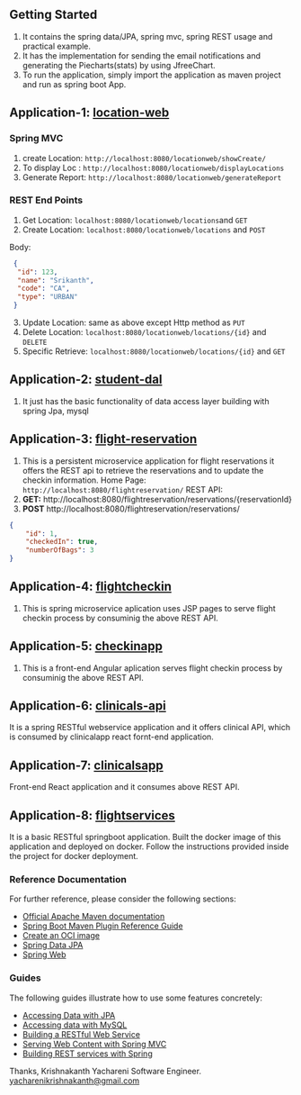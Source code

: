## Getting Started
1. It contains the spring data/JPA, spring mvc, spring REST usage and practical example.
2. It has the implementation for sending the email notifications and generating the Piecharts(stats) by using JfreeChart.
3. To run the application, simply import the application as maven project and run as spring boot App.
## Application-1: [location-web](https://github.com/KrishnakanthYachareni/fullstack-development/tree/master/back-end/location-web)
### Spring MVC
1. create Location: `http://localhost:8080/locationweb/showCreate/`
2. To display Loc : `http://localhost:8080/locationweb/displayLocations`
3. Generate Report: `http://localhost:8080/locationweb/generateReport`

### REST End Points
1. Get Location: `localhost:8080/locationweb/locations`and `GET`
2. Create Location: `localhost:8080/locationweb/locations` and `POST`
  
  Body:
  ````json
   {
    "id": 123,
    "name": "Srikanth",
    "code": "CA",
    "type": "URBAN"
   }
   ````
3. Update Location: same as above except Http method as `PUT`
4. Delete Location: `localhost:8080/locationweb/locations/{id}` and `DELETE`
5. Specific Retrieve: `localhost:8080/locationweb/locations/{id}` and `GET`

## Application-2: [student-dal](https://github.com/KrishnakanthYachareni/fullstack-development/tree/master/back-end/student-dal)
1. It just has the basic functionality of data access layer building with spring Jpa, mysql

## Application-3: [flight-reservation](https://github.com/KrishnakanthYachareni/fullstack-development/tree/master/back-end/flight-reservation)
1. This is a persistent microservice application for flight reservations it offers the REST api to retrieve the reservations and to update the checkin information. Home Page: `http://localhost:8080/flightreservation/`
REST API:
1. **GET:** http://localhost:8080/flightreservation/reservations/{reservationId}
2. **POST** http://localhost:8080/flightreservation/reservations/
````json
{
    "id": 1,
    "checkedIn": true,
    "numberOfBags": 3
}
````
## Application-4: [flightcheckin](https://github.com/KrishnakanthYachareni/fullstack-development/tree/master/back-end/flightcheckin)
1. This is spring microservice aplication uses JSP pages to serve flight checkin process by consuminig the above REST API.

## Application-5: [checkinapp](https://github.com/KrishnakanthYachareni/fullstack-development/tree/master/front-end/checkinapp)
1. This is a front-end Angular aplication serves flight checkin process by consuminig the above REST API.

## Application-6: [clinicals-api](https://github.com/KrishnakanthYachareni/fullstack-development/tree/master/back-end/clinicals-api)
It is a spring RESTful webservice application and it offers clinical API, which is consumed by clinicalapp react fornt-end application.

## Application-7: [clinicalsapp](https://github.com/KrishnakanthYachareni/fullstack-development/tree/master/front-end/clinicalsapp)
Front-end React application and it consumes above REST API.

## Application-8: [flightservices](https://github.com/KrishnakanthYachareni/fullstack-development/tree/master/flightservices)
It is a basic RESTful springboot application. Built the docker image of this application and deployed on docker. Follow the instructions provided inside the project for docker deployment.

### Reference Documentation
For further reference, please consider the following sections:

* [Official Apache Maven documentation](https://maven.apache.org/guides/index.html)
* [Spring Boot Maven Plugin Reference Guide](https://docs.spring.io/spring-boot/docs/2.3.4.RELEASE/maven-plugin/reference/html/)
* [Create an OCI image](https://docs.spring.io/spring-boot/docs/2.3.4.RELEASE/maven-plugin/reference/html/#build-image)
* [Spring Data JPA](https://docs.spring.io/spring-boot/docs/2.3.4.RELEASE/reference/htmlsingle/#boot-features-jpa-and-spring-data)
* [Spring Web](https://docs.spring.io/spring-boot/docs/2.3.4.RELEASE/reference/htmlsingle/#boot-features-developing-web-applications)

### Guides
The following guides illustrate how to use some features concretely:

* [Accessing Data with JPA](https://spring.io/guides/gs/accessing-data-jpa/)
* [Accessing data with MySQL](https://spring.io/guides/gs/accessing-data-mysql/)
* [Building a RESTful Web Service](https://spring.io/guides/gs/rest-service/)
* [Serving Web Content with Spring MVC](https://spring.io/guides/gs/serving-web-content/)
* [Building REST services with Spring](https://spring.io/guides/tutorials/bookmarks/)

Thanks,
Krishnakanth Yachareni
Software Engineer.
yacharenikrishnakanth@gmail.com
